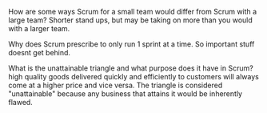How are some ways Scrum for a small team would differ from Scrum with a large team?
Shorter stand ups, but may be taking on more than you would with a larger team.

Why does Scrum prescribe to only run 1 sprint at a time.
So important stuff doesnt get behind.

What is the unattainable triangle and what purpose does it have in Scrum?
high quality goods delivered quickly and efficiently to customers will always come at a higher price and vice versa. The triangle is considered "unattainable" because any business that attains it would be inherently flawed.

